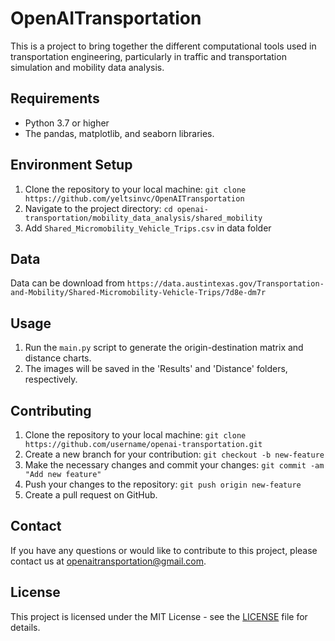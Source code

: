 # OpenAITransportation

This is a project to bring together the different computational tools used in transportation engineering, particularly in traffic and transportation simulation and mobility data analysis.

## Requirements

- Python 3.7 or higher
- The pandas, matplotlib, and seaborn libraries.

## Environment Setup

1. Clone the repository to your local machine: `git clone https://github.com/yeltsinvc/OpenAITransportation`
2. Navigate to the project directory: `cd openai-transportation/mobility_data_analysis/shared_mobility`
3. Add `Shared_Micromobility_Vehicle_Trips.csv` in data folder

## Data
Data can be download from `https://data.austintexas.gov/Transportation-and-Mobility/Shared-Micromobility-Vehicle-Trips/7d8e-dm7r`

## Usage

1. Run the `main.py` script to generate the origin-destination matrix and distance charts.
2. The images will be saved in the 'Results' and 'Distance' folders, respectively.

## Contributing

1. Clone the repository to your local machine: `git clone https://github.com/username/openai-transportation.git`
2. Create a new branch for your contribution: `git checkout -b new-feature`
3. Make the necessary changes and commit your changes: `git commit -am "Add new feature"`
4. Push your changes to the repository: `git push origin new-feature`
5. Create a pull request on GitHub.

## Contact

If you have any questions or would like to contribute to this project, please contact us at openaitransportation@gmail.com.

## License

This project is licensed under the MIT License - see the [LICENSE](LICENSE) file for details.